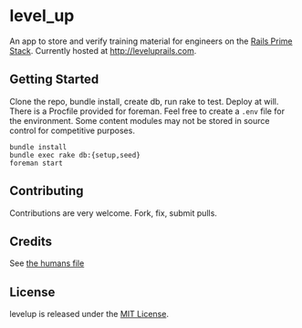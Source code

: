level_up
=========

An app to store and verify training material for engineers on the [Rails Prime Stack](http://words.steveklabnik.com/rails-has-two-default-stacks). Currently hosted at http://leveluprails.com.

Getting Started
---------------

Clone the repo, bundle install, create db, run rake to test. Deploy at will.
There is a Procfile provided for foreman. Feel free to create a `.env` file
for the environment. Some content modules may not be stored in source control
for competitive purposes.

    bundle install
    bundle exec rake db:{setup,seed}
    foreman start

Contributing
------------

Contributions are very welcome. Fork, fix, submit pulls.

Credits
-------

See [the humans file](public/humans.txt)

License
-------

levelup is released under the [MIT License](https://github.com/jmmastey/level_up/blob/master/MIT-LICENSE).
